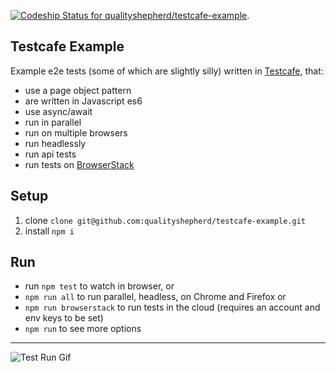 [![Codeship Status for qualityshepherd/testcafe-example](https://app.codeship.com/projects/833a4d80-7100-0137-f6e1-16b3e657657a/status?branch=master)](https://app.codeship.com/projects/348317).


## Testcafe Example
Example e2e tests (some of which are slightly silly) written in [Testcafe](https://github.com/DevExpress/testcafe), that:
- use a page object pattern
- are written in Javascript es6
- use async/await
- run in parallel
- run on multiple browsers
- run headlessly
- run api tests
- run tests on [BrowserStack](https://browserstack.com)

## Setup
1. clone `clone git@github.com:qualityshepherd/testcafe-example.git`
2. install `npm i`

## Run
* run `npm test` to watch in browser, or
* `npm run all` to run parallel, headless, on Chrome and Firefox or
* `npm run browserstack` to run tests in the cloud (requires an account and env keys to be set)
* `npm run` to see more options

---

![Test Run Gif](https://qualityshepherd.com/screencasts/testrun.gif)
